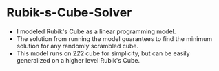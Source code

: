 # Rubik-s-Cube-Solver
 - I modeled Rubik's Cube as a linear programming model. 
 - The solution from running the model guarantees to find the minimum solution for any randomly scrambled cube.
 - This model runs on 2*2*2 cube for simplicity, but can be easily generalized on a higher level Rubik's Cube.
